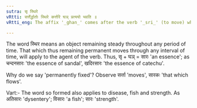 ```yaml
---
sutra: सृ स्थिरे
vRtti: सर्त्तेर्द्धातोः स्थिरे कर्त्तरि घञ् प्रत्ययो भवति ॥
vRtti_eng: The affix '_ghan_' comes after the verb '_sri_' (to move) when the agent is permanently fixed.

---
```

The word स्थिर means an object remaining steady throughout any period of time. That which thus remaining permanent moves through any interval of time, will apply to the agent of the verb. Thus, सृ + घञ् = सारः 'an essence'; as चन्दनसारः 'the essence of sandal', खदिरसारः 'the essence of catechu'.

Why do we say 'permanently fixed'? Observe सर्त्ता 'moves', सारकः 'that which flows'.

Vart:- The word so formed also applies to disease, fish and strength. As अतिसारः 'dysentery'; विसारः 'a fish'; सारः 'strength'. 